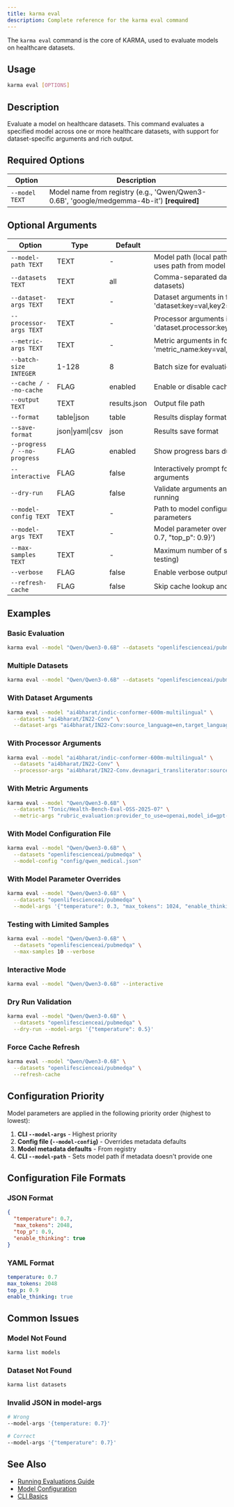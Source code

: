 ```yaml
---
title: karma eval
description: Complete reference for the karma eval command
---
```


The `karma eval` command is the core of KARMA, used to evaluate models on healthcare datasets.

## Usage

```bash
karma eval [OPTIONS]
```

## Description

Evaluate a model on healthcare datasets. This command evaluates a specified model across one or more healthcare datasets, with support for dataset-specific arguments and rich output.

## Required Options

| Option | Description |
|--------|-------------|
| `--model TEXT` | Model name from registry (e.g., 'Qwen/Qwen3-0.6B', 'google/medgemma-4b-it') **[required]** |

## Optional Arguments

| Option | Type | Default | Description |
|--------|------|---------|-------------|
| `--model-path TEXT` | TEXT | - | Model path (local path or HuggingFace model ID). If not provided, uses path from model metadata |
| `--datasets TEXT` | TEXT | all | Comma-separated dataset names (default: evaluate on all datasets) |
| `--dataset-args TEXT` | TEXT | - | Dataset arguments in format 'dataset:key=val,key2=val2;dataset2:key=val' |
| `--processor-args TEXT` | TEXT | - | Processor arguments in format 'dataset.processor:key=val,key2=val2;dataset2.processor:key=val' |
| `--metric-args TEXT` | TEXT | - | Metric arguments in format 'metric_name:key=val,key2=val2;metric2:key=val' |
| `--batch-size INTEGER` | 1-128 | 8 | Batch size for evaluation |
| `--cache / --no-cache` | FLAG | enabled | Enable or disable caching for evaluation |
| `--output TEXT` | TEXT | results.json | Output file path |
| `--format` | table\|json | table | Results display format |
| `--save-format` | json\|yaml\|csv | json | Results save format |
| `--progress / --no-progress` | FLAG | enabled | Show progress bars during evaluation |
| `--interactive` | FLAG | false | Interactively prompt for missing dataset, processor, and metric arguments |
| `--dry-run` | FLAG | false | Validate arguments and show what would be evaluated without running |
| `--model-config TEXT` | TEXT | - | Path to model configuration file (JSON/YAML) with model-specific parameters |
| `--model-args TEXT` | TEXT | - | Model parameter overrides as JSON string (e.g., '{"temperature": 0.7, "top_p": 0.9}') |
| `--max-samples TEXT` | TEXT | - | Maximum number of samples to use for evaluation (helpful for testing) |
| `--verbose` | FLAG | false | Enable verbose output |
| `--refresh-cache` | FLAG | false | Skip cache lookup and force regeneration of all results |

## Examples

### Basic Evaluation
```bash
karma eval --model "Qwen/Qwen3-0.6B" --datasets "openlifescienceai/pubmedqa"
```

### Multiple Datasets
```bash
karma eval --model "Qwen/Qwen3-0.6B" --datasets "openlifescienceai/pubmedqa,openlifescienceai/medmcqa"
```

### With Dataset Arguments
```bash
karma eval --model "ai4bharat/indic-conformer-600m-multilingual" \
  --datasets "ai4bharat/IN22-Conv" \
  --dataset-args "ai4bharat/IN22-Conv:source_language=en,target_language=hi"
```

### With Processor Arguments
```bash
karma eval --model "ai4bharat/indic-conformer-600m-multilingual" \
  --datasets "ai4bharat/IN22-Conv" \
  --processor-args "ai4bharat/IN22-Conv.devnagari_transliterator:source_script=en,target_script=hi"
```

### With Metric Arguments
```bash
karma eval --model "Qwen/Qwen3-0.6B" \
  --datasets "Tonic/Health-Bench-Eval-OSS-2025-07" \
  --metric-args "rubric_evaluation:provider_to_use=openai,model_id=gpt-4o-mini,batch_size=5"
```

### With Model Configuration File
```bash
karma eval --model "Qwen/Qwen3-0.6B" \
  --datasets "openlifescienceai/pubmedqa" \
  --model-config "config/qwen_medical.json"
```

### With Model Parameter Overrides
```bash
karma eval --model "Qwen/Qwen3-0.6B" \
  --datasets "openlifescienceai/pubmedqa" \
  --model-args '{"temperature": 0.3, "max_tokens": 1024, "enable_thinking": true}'
```

### Testing with Limited Samples
```bash
karma eval --model "Qwen/Qwen3-0.6B" \
  --datasets "openlifescienceai/pubmedqa" \
  --max-samples 10 --verbose
```

### Interactive Mode
```bash
karma eval --model "Qwen/Qwen3-0.6B" --interactive
```

### Dry Run Validation
```bash
karma eval --model "Qwen/Qwen3-0.6B" \
  --datasets "openlifescienceai/pubmedqa" \
  --dry-run --model-args '{"temperature": 0.5}'
```

### Force Cache Refresh
```bash
karma eval --model "Qwen/Qwen3-0.6B" \
  --datasets "openlifescienceai/pubmedqa" \
  --refresh-cache
```

## Configuration Priority

Model parameters are applied in the following priority order (highest to lowest):

1. **CLI `--model-args`** - Highest priority
2. **Config file (`--model-config`)** - Overrides metadata defaults  
3. **Model metadata defaults** - From registry
4. **CLI `--model-path`** - Sets model path if metadata doesn't provide one

## Configuration File Formats

### JSON Format
```json
{
  "temperature": 0.7,
  "max_tokens": 2048,
  "top_p": 0.9,
  "enable_thinking": true
}
```

### YAML Format
```yaml
temperature: 0.7
max_tokens: 2048
top_p: 0.9
enable_thinking: true
```

## Common Issues

### Model Not Found
```bash
karma list models
```

### Dataset Not Found
```bash
karma list datasets
```

### Invalid JSON in model-args
```bash
# Wrong
--model-args '{temperature: 0.7}'

# Correct
--model-args '{"temperature": 0.7}'
```

## See Also

- [Running Evaluations Guide](../user-guide/running-evaluations.md)
- [Model Configuration](../user-guide/models/model-configuration.md)
- [CLI Basics](../user-guide/cli-basics.md)